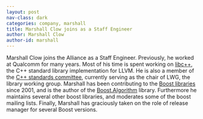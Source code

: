 ```yaml
---
layout: post
nav-class: dark
categories: company, marshall
title: Marshall Clow joins as a Staff Engineer
author: Marshall Clow
author-id: marshall
---
```


Marshall Clow joins the Alliance as a Staff Engineer. Previously,
he worked at Qualcomm for many years. Most of his time is spent
working on
<a href="https://libcxx.llvm.org">libc++</a>,
the C++ standard library implementation for LLVM. He is also a member
of the
<a href="https://isocpp.org/std/the-committee">C++ standards committee</a>,
currently serving as the chair of LWG, the library working group.
Marshall has been contributing to the
<a href="https://www.boost.org">Boost libraries</a>
since 2001, and is the author of the
<a href="http://boost.org/libs/algorithm">Boost.Algorithm</a>
library. Furthermore he maintains several other boost libraries,
and moderates some of the boost mailing lists. Finally, Marshall
has graciously taken on the role of release manager for several
Boost versions.
